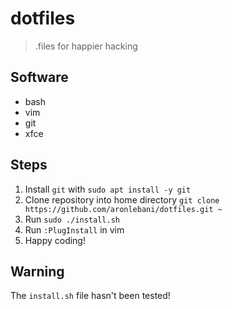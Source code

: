# dotfiles

> .files for happier hacking

## Software

- bash
- vim
- git
- xfce

## Steps

1. Install `git` with `sudo apt install -y git`
2. Clone repository into home directory `git clone https://github.com/aronlebani/dotfiles.git ~`
3. Run `sudo ./install.sh`
4. Run `:PlugInstall` in vim
5. Happy coding!

## Warning

The `install.sh` file hasn't been tested!
